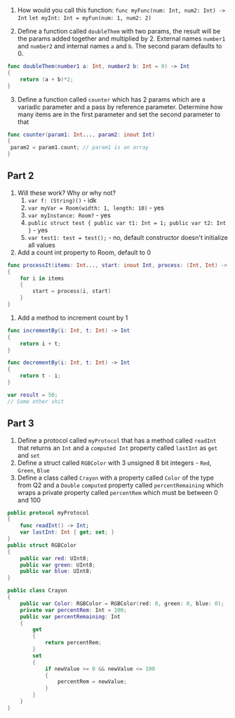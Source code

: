 1. How would you call this function: `func myFunc(num: Int, num2: Int) -> Int`
`let myInt: Int = myFun(num: 1, num2: 2)`

2. Define a function called `doubleThem` with two params, the result will be the params added together and multiplied by 2. External names `number1` and `number2` and internal names `a` and `b`. The second param defaults to 0.
```swift
func doubleThem(number1 a: Int, number2 b: Int = 0) -> Int
{
	return (a + b)*2;
}
```

3. Define a function called `counter` which has 2 params which are a variadic parameter and a pass by reference parameter. Determine how many items are in the first parameter and set the second parameter to that
```swift
func counter(param1: Int..., param2: inout Int)
{
 param2 = param1.count; // param1 is an array
}
```

## Part 2
1. Will these work? Why or why not?
	1. `var f: (String)()` - idk
	2. `var myVar = Room(width: 1, length: 10)` - yes
	3. `var myInstance: Room?` - yes
	4. `public struct test { public var t1: Int = 1; public var t2: Int }` - yes
	5. `var test1: test = test();` - no, default constructor doesn't initialize all values
2. Add a count int property to Room, default to 0

```swift
func processIt(items: Int..., start: inout Int, process: (Int, Int) -> Int)
{
	for i in items
	{
		start = process(i, start)
	}
}
```

1. Add a method to increment count by 1
```swift
func incrementBy(i: Int, t: Int) -> Int
{
	return i + t;
}

func decrementBy(i: Int, t: Int) -> Int
{
	return t - i;
}

var result = 50;
// Some other shit
```

## Part 3
1. Define a protocol called `myProtocol` that has a method called `readInt` that returns an `Int` and a `computed Int` property called `lastInt` as `get` and `set`
2. Define a struct called `RGBColor` with 3 unsigned 8 bit integers - `Red`, `Green`, `Blue`
3. Define a class called `Crayon` with a property called `Color` of the type from Q2 and a `Double` `computed` property called `percentRemaining` which wraps a private property called `percentRem` which must be between 0 and 100

```swift
public protocol myProtocol
{
	func readInt() -> Int;
	var lastInt: Int { get; set; }
}
public struct RGBColor
{
	public var red: UInt8;
	public var green: UInt8;
	public var blue: UInt8;
}

public class Crayon
{
	public var Color: RGBColor = RGBColor(red: 0, green: 0, blue: 0);
	private var percentRem: Int = 100;
	public var percentRemaining: Int
	{
		get
		{
			return percentRem;
		}
		set
		{
			if newValue >= 0 && newValue <= 100
			{
				percentRem = newValue;
			}
		}
	}
}

```